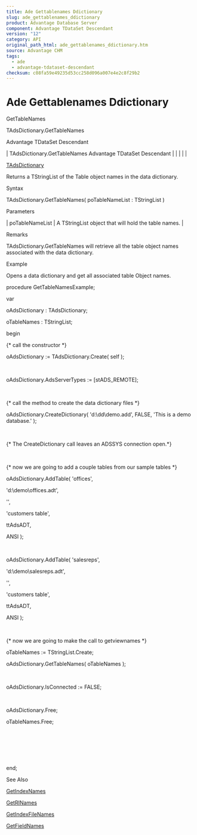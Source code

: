 ```yaml
---
title: Ade Gettablenames Ddictionary
slug: ade_gettablenames_ddictionary
product: Advantage Database Server
component: Advantage TDataSet Descendant
version: "12"
category: API
original_path_html: ade_gettablenames_ddictionary.htm
source: Advantage CHM
tags:
  - ade
  - advantage-tdataset-descendant
checksum: c08fa59e49235d53cc258d096a007e4e2c8f29b2
---
```


# Ade Gettablenames Ddictionary

GetTableNames

TAdsDictionary.GetTableNames

Advantage TDataSet Descendant

| TAdsDictionary.GetTableNames  Advantage TDataSet Descendant |  |  |  |  |

[TAdsDictionary](ade_tadsdictionary.md)

Returns a TStringList of the Table object names in the data dictionary.

Syntax

TAdsDictionary.GetTableNames( poTableNameList : TStringList )

Parameters

| poTableNameList | A TStringList object that will hold the table names. |

Remarks

TAdsDictionary.GetTableNames will retrieve all the table object names associated with the data dictionary.

Example

Opens a data dictionary and get all associated table Object names.

procedure GetTableNamesExample;

var

oAdsDictionary : TAdsDictionary;

oTableNames : TStringList;

begin

{\* call the constructor \*}

oAdsDictionary := TAdsDictionary.Create( self );

 

oAdsDictionary.AdsServerTypes := [stADS\_REMOTE];

 

{\* call the method to create the data dictionary files \*}

oAdsDictionary.CreateDictionary( 'd:\dd\demo.add', FALSE, 'This is a demo database.' );

 

{\* The CreateDictionary call leaves an ADSSYS connection open.\*}

 

{\* now we are going to add a couple tables from our sample tables \*}

oAdsDictionary.AddTable( 'offices',

'd:\demo\offices.adt',

'',

'customers table',

ttAdsADT,

ANSI );

 

oAdsDictionary.AddTable( 'salesreps',

'd:\demo\salesreps.adt',

'',

'customers table',

ttAdsADT,

ANSI );

 

{\* now we are going to make the call to getviewnames \*}

oTableNames := TStringList.Create;

oAdsDictionary.GetTableNames( oTableNames );

 

oAdsDictionary.IsConnected := FALSE;

 

oAdsDictionary.Free;

oTableNames.Free;

 

 

 

end;

See Also

[GetIndexNames](ade_getindexnames.md)

[GetRINames](ade_getrinames.md)

[GetIndexFileNames](ade_getindexfilenames.md)

[GetFieldNames](ade_getfieldnames.md)

